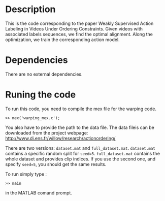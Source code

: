 Description
=====================================

This is the code corresponding to the paper Weakly Supervised Action Labeling in Videos Under Ordering Constraints. 
Given videos with associated labels sequences, we find the optimal alignment.
Along the optimization, we train the corresponding action model.

Dependencies
=====================================

There are no external dependencies.

Runing the code
=====================================

To run this code, you need to compile the mex file for the warping code.
```
>> mex('warping_mex.c');
```

You also have to provide the path to the data file.
The data fileis can be downloaded from the project webpage:
http://www.di.ens.fr/willow/research/actionordering/

There are two versions: `dataset.mat` and `full_dataset.mat`.
`dataset.mat` contains a specific random split for `seed=5`.
`full_dataset.mat` contains the whole dataset and provides clip indices.
If you use the second one, and specify `seed=5`, you should get the same results.

To run simply type :
```
>> main
```
in the MATLAB comand prompt.
